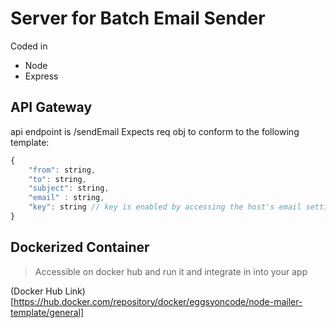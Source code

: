 # Server for Batch Email Sender

Coded in

- Node
- Express


## API Gateway

api endpoint is /sendEmail 
Expects req obj to conform to the following template:
```js
{
    "from": string,
    "to": string,
    "subject": string,
    "email" : string,
    "key": string // key is enabled by accessing the host's email settings, MFA and there generate a One Time Key; pass that here
}
```
## Dockerized Container

> Accessible on docker hub and run it and integrate in into your app

(Docker Hub Link)[https://hub.docker.com/repository/docker/eggsyoncode/node-mailer-template/general]